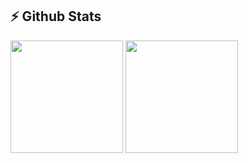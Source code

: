 ## ⚡ Github Stats
<div>
	<img height="180em" src="https://github-readme-stats.vercel.app/api?username=Kaxxa27&show_icons=true&hide_border=true&&count_private=true&include_all_commits=true&theme=dark" />
	<img height="180em" src="https://github-readme-stats.vercel.app/api/top-langs/?username=Kaxxa27&exclude_repo=KNN-Image-Classification&show_icons=true&hide_border=true&layout=compact&langs_count=8&theme=dark"/>
</div>

<br />
